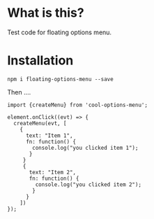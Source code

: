 # What is this?

Test code for floating options menu.

# Installation

`npm i floating-options-menu --save`

Then ....

```
import {createMenu} from 'cool-options-menu';

element.onClick((evt) => {
  createMenu(evt, [
    {
      text: "Item 1",
      fn: function() {
        console.log("you clicked item 1");
       }
     }
     {
       text: "Item 2",
       fn: function() {
         console.log("you clicked item 2");
        }
      }
    ])
});

```
